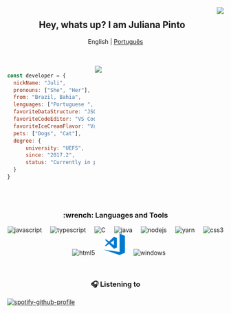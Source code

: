 <img height="40" align="right" src="https://octodex.github.com/images/nyantocat.gif">
<h2 align="center"> Hey, whats up? I am Juliana Pinto  </h2>

<p align="center">
      English   |  <a href="https://github.com/Juliapp/Juliapp/blob/master/README-pt.md">Português</a>
 </p>
 
<!--<img width="500" align="right" src="https://media1.tenor.com/images/4fbdf5a686e9c241e8f56d06c8902241/tenor.gif">-->

</br>
</br>
<img width="300" align="right" src="https://i.pinimg.com/originals/68/ae/bf/68aebf4c71bd1d6090f87237272b01e5.gif">


  ```javascript
const developer = {
    nickName: "Juli",
    pronouns: ["She", "Her"],
    from: "Brazil, Bahia",
    lenguages: ["Portuguese ", "English"],
    favoriteDataStructure: "JSON",
    favoriteCodeEditor: "VS Code",
    favoriteIceCreamFlavor: "Vanilla",
    pets: ["Dogs", "Cat"],
    degree: {
        university: "UEFS", 
        since: "2017.2",
        status: "Currently in progress"
    }
}
```

</br>
</br>

<h3 align="center"> :wrench: Languages and Tools</h3>
<p align="center">

<img src="https://devicons.github.io/devicon/devicon.git/icons/javascript/javascript-original.svg" alt="javascript" width="50" height="50"/>
&nbsp &nbsp 
<img src="https://devicon.dev/devicon.git/icons/typescript/typescript-original.svg" alt="typescript" width="50" height="50"/>
&nbsp &nbsp 
<img src="https://devicon.dev/devicon.git/icons/c/c-original.svg" alt="C" width="50" height="50"/>
&nbsp &nbsp 
<img src="https://devicon.dev/devicon.git/icons/java/java-original-wordmark.svg" alt="java" width="50" height="50"/>
&nbsp &nbsp 
<img src="https://devicons.github.io/devicon/devicon.git/icons/nodejs/nodejs-original.svg" alt="nodejs" width="50" height="50"/>
&nbsp &nbsp 
<img src="https://devicon.dev/devicon.git/icons/yarn/yarn-original.svg" alt="yarn" width="50" height="50"/>
&nbsp &nbsp 
<img src="https://devicons.github.io/devicon/devicon.git/icons/css3/css3-original-wordmark.svg" alt="css3"  width="50" height="50"/>
&nbsp &nbsp 
<img src="https://devicons.github.io/devicon/devicon.git/icons/html5/html5-original-wordmark.svg" alt="html5"  width="50" height="50"/>      
&nbsp &nbsp 
<img src="https://raw.githubusercontent.com/github/explore/80688e429a7d4ef2fca1e82350fe8e3517d3494d/topics/visual-studio-code/visual-studio-code.png" alt="vsCode"  width="50" height="50"/>
&nbsp &nbsp 
<img src="https://devicon.dev/devicon.git/icons/windows8/windows8-original.svg" alt="windows"  width="50" height="50"/>    
</p>

<br />


<p align="center">
<h3 align="center">🎧 Listening to </h3>

[![spotify-github-profile](https://spotify-github-profile.vercel.app/api/view?uid=12147651958&cover_image=false)](https://spotify-github-profile.vercel.app/api/view?uid=12147651958&redirect=true)
</p>
